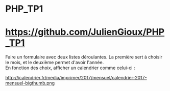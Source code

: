 # PHP_TP1
# https://github.com/JulienGioux/PHP_TP1

Faire un formulaire avec deux listes déroulantes. La première sert à choisir le mois, et le deuxième permet d'avoir l'année.  
En fonction des choix, afficher un calendrier comme celui-ci : 

http://icalendrier.fr/media/imprimer/2017/mensuel/calendrier-2017-mensuel-bigthumb.png
